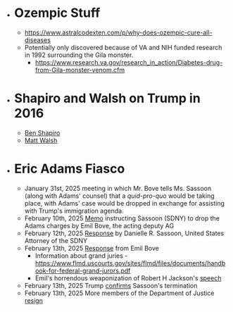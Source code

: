 - # Ozempic Stuff
  - https://www.astralcodexten.com/p/why-does-ozempic-cure-all-diseases
  - Potentially only discovered because of VA and NIH funded research in 1992 surrounding the Gila monster.
    - https://www.research.va.gov/research_in_action/Diabetes-drug-from-Gila-monster-venom.cfm
- # Shapiro and Walsh on Trump in 2016
  - [Ben Shapiro](https://www.youtube.com/watch?v=yX5dBzxKNOw&ab_channel=DailyWire%2B)
  - [Matt Walsh](https://archive.ph/h3iLE)
- # Eric Adams Fiasco
  - January 31st, 2025 meeting in which Mr. Bove tells Ms. Sassoon (along with Adams' counsel) that a *quid-pro-quo* would be taking place, with Adams' case would be dropped in exchange for assisting with Trump's immigration agenda.
  - February 10th, 2025 [Memo](https://www.documentcloud.org/documents/25517976-doj-eric-adams-memo/) instructing Sassoon (SDNY) to drop the Adams charges by Emil Bove, the acting deputy AG
  - February 12th, 2025 [Response](https://www.nytimes.com/interactive/2025/02/13/us/doc-annotation-letter-to-bondi.html) by Danielle R. Sassoon, United States Attorney of the SDNY
  - February 13th, 2025 [Response](https://static01.nyt.com/newsgraphics/documenttools/7c71f04757006735/05b1f604-full.pdf) from Emil Bove
    - Information about grand juries - https://www.flmd.uscourts.gov/sites/flmd/files/documents/handbook-for-federal-grand-jurors.pdf
    - Emil's horrendous weaponization of Robert H Jackson's [speech](https://www.roberthjackson.org/speech-and-writing/the-federal-prosecutor/)
  - February 13th, 2025 Trump [confirms](https://x.com/Acyn/status/1890170548766085370) Sassoon's termination
  - February 13th, 2025 More members of the Department of Justice [resign](https://x.com/kylegriffin1/status/1890209392735228006?s=46&t=SA_UAN_FDX4e6RlJ7yQl8Q)



#